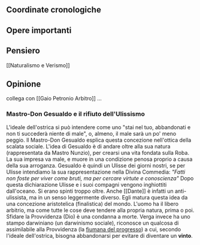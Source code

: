 ## Coordinate cronologiche

## Opere importanti

## Pensiero

[[Naturalismo e Verismo]]
## Opinione
collega con [[Gaio Petronio Arbitro]] ...

### Mastro-Don Gesualdo e il rifiuto dell'Ulissismo
L'ideale dell'ostrica si può intendere come uno "stai nel tuo, abbandonati e non ti succederà niente di male", o, almeno, il male sarà un po' meno peggio. Il Mastro-Don Gesualdo esplica questa concezione nell'ottica della scalata sociale. L'idea di Gesualdo è di andare oltre alla sua natura (rappresentata da Mastro Nunzio), per crearsi una vita fondata sulla Roba. La sua impresa va male, e muore in una condizione penosa proprio a causa della sua arroganza. Gesualdo è quindi un Ulisse dei giorni nostri, se per Ulisse intendiamo la sua rappresentazione nella Divina Commedia:
		*"Fatti non foste per viver come bruti, ma per cercare virtute e conoscienza"*
Dopo questa dichiarazione Ulisse e i suoi compagni vengono inghiottiti dall'oceano. Si erano spinti troppo oltre.
Anche [[Dante]] è infatti un anti-ulissista, ma in un senso leggermente diverso. Egli matura questa idea da una concezione aristotelica (finalistica) del mondo. L'uomo ha il libero arbitrio, ma come tutte le cose deve tendere alla propria natura, prima o poi. Sfidare la Provvidenza (Dio) è una condanna a morte. Verga invece ha uno stampo darwiniano (un darwinismo sociale), riconosce un qualcosa di assimilabile alla Provvidenza (la <u>fiumana del progresso</u>) a cui, secondo l'ideale dell'ostrica, bisogna abbandonarsi per evitare di diventare un **vinto**.